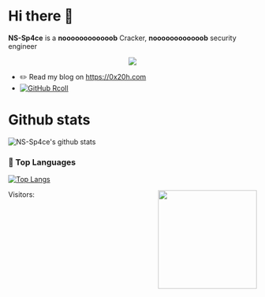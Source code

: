 # Hi there 👋

**NS-Sp4ce** is a **noooooooooooob** Cracker, **noooooooooooob** security engineer

<p align="center">
  <img align="center" src="https://github.com/smallnest/smallnest/raw/master/developer.gif"/>
</p>

- ✏️ Read my blog on https://0x20h.com
- [![GitHub RcoIl](https://img.shields.io/github/followers/NS-Sp4ce?label=follower%20github&style=flat-square)](https://github.com/NS-Sp4ce)

# Github stats

![NS-Sp4ce's github stats](https://github-readme-stats.vercel.app/api?username=AodeNew&show_icons=true&theme=buefy)

### 🔱 Top Languages

[![Top Langs](https://github-readme-stats.vercel.app/api/top-langs/?username=AodeNew&hide=css,html&layout=compact)](https://github-readme-stats.vercel.app/api/top-langs/?username=NS-Sp4ce&hide=css,html&layout=compact)

Visitors: <img align='right' src="https://profile-counter.glitch.me/NS-Sp4ce/count.svg" width="200">

